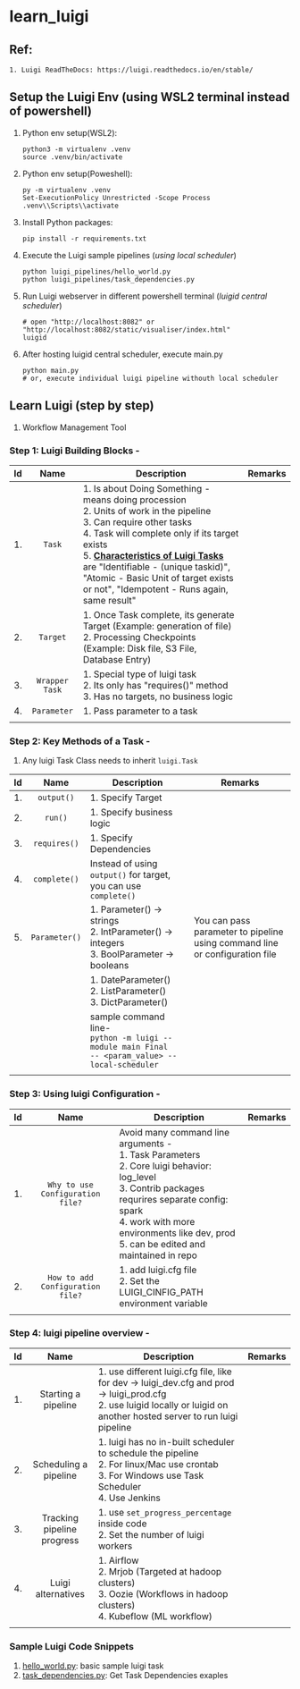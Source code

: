 # learn_luigi

## Ref:
    1. Luigi ReadTheDocs: https://luigi.readthedocs.io/en/stable/

## Setup the Luigi Env (using WSL2 terminal instead of powershell)
1. Python env setup(WSL2):
    ```shell
    python3 -m virtualenv .venv
    source .venv/bin/activate
    ```
2. Python env setup(Poweshell):
    ```shell
    py -m virtualenv .venv
    Set-ExecutionPolicy Unrestricted -Scope Process
    .venv\\Scripts\\activate
    ```
3. Install Python packages:
    ```shell
    pip install -r requirements.txt
    ```
4. Execute the Luigi sample pipelines (*using local scheduler*)
    ```shell
    python luigi_pipelines/hello_world.py
    python luigi_pipelines/task_dependencies.py
    ```
5. Run Luigi webserver in different powershell terminal (*luigid central scheduler*)
    ```shell
    # open "http://localhost:8082" or "http://localhost:8082/static/visualiser/index.html"
    luigid
    ```
6. After hosting luigid central scheduler, execute main.py
    ```shell
    python main.py
    # or, execute individual luigi pipeline withouth local scheduler
    ```

## Learn Luigi (step by step)
1. Workflow Management Tool

### Step 1: Luigi Building Blocks -

| Id | Name | Description | Remarks |
| :--- | :---: | --- | --- |
| 1. | `Task` | 1. Is about Doing Something - means doing procession <br>2. Units of work in the pipeline <br>3. Can require other tasks <br>4. Task will complete only if its target exists <br>5. <u>**Characteristics of Luigi Tasks**</u> are "Identifiable - (unique taskid)", "Atomic - Basic Unit of target exists or not", "Idempotent - Runs again, same result"  | |
| 2. | `Target` | 1. Once Task complete, its generate Target (Example: generation of file) <br>2. Processing Checkpoints (Example: Disk file, S3 File, Database Entry) | |
| 3. | `Wrapper Task` | 1. Special type of luigi task <br>2. Its only has "requires()" method <br>3. Has no targets, no business logic | |
| 4. | `Parameter` | 1. Pass parameter to a task | |
| | | | |

### Step 2: Key Methods of a Task -
1. Any luigi Task Class needs to inherit `luigi.Task`

| Id | Name | Description | Remarks |
| :--- | :---: | --- | --- |
| 1. | `output()` | 1. Specify Target | |
| 2. | `run()` | 1. Specify business logic | |
| 3. | `requires()` | 1. Specify Dependencies | | 
| 4. | `complete()` | Instead of using `output()` for target, you can use `complete()` | |
| 5. | `Parameter()` | 1. Parameter() -> strings <br>2. IntParameter() -> integers <br>3. BoolParameter -> booleans | You can pass parameter to pipeline using command line or configuration file |
| | | 1. DateParameter() <br>2. ListParameter() <br>3. DictParameter() | |
| | | sample command line- <br> <code>python -m luigi --module main Final --<parameter> <param_value> --local-scheduler </code> | |
| | | | |

### Step 3: Using luigi Configuration -

| Id | Name | Description | Remarks |
| :--- | :---: | --- | --- |
| 1. | `Why to use Configuration file?` | Avoid many command line arguments -<br>1. Task Parameters <br>2. Core luigi behavior: log_level <br>3. Contrib packages requrires separate config: spark <br>4. work with more environments like dev, prod <br>5. can be edited and maintained in repo | |
| 2. | `How to add Configuration file?` | 1. add luigi.cfg file <br>2. Set the LUIGI_CINFIG_PATH environment variable | |
| | | | |

### Step 4: luigi pipeline overview -

| Id | Name | Description | Remarks |
| :--- | :---: | --- | --- |
| 1. | Starting a pipeline | 1. use different luigi.cfg file, like for dev -> luigi_dev.cfg and prod -> luigi_prod.cfg <br>2. use luigid locally  or luigid on another hosted server to run luigi pipeline | |
| 2. | Scheduling a pipeline | 1. luigi has no in-built scheduler to schedule the pipeline <br>2. For linux/Mac use crontab <br>3. For Windows use Task Scheduler <br>4. Use Jenkins | |
| 3. | Tracking pipeline progress | 1. use `set_progress_percentage` inside code <br>2. Set the number of luigi workers | |
| 4. | Luigi alternatives | 1. Airflow <br>2. Mrjob (Targeted at hadoop clusters) <br>3. Oozie (Workflows in hadoop clusters) <br>4. Kubeflow (ML workflow) | |
| | | | |

### Sample Luigi Code Snippets
1. [hello_world.py](luigi_pipelines\hello_world.py): basic sample luigi task
2. [task_dependencies.py](luigi_pipelines\task_dependencies.py): Get Task Dependencies exaples